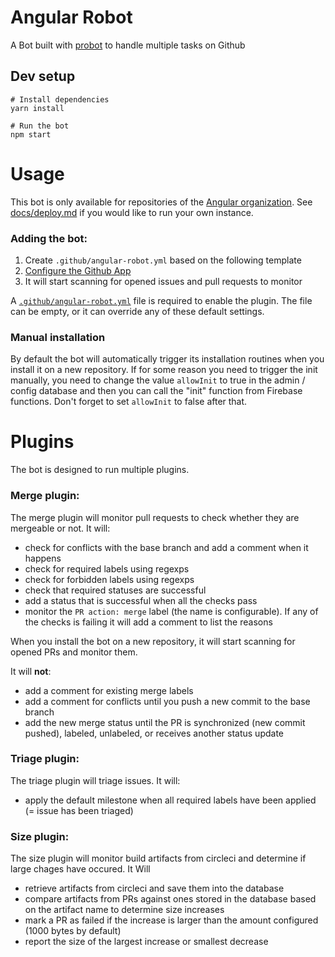 # Angular Robot

A Bot built with [probot](https://github.com/probot/probot) to handle multiple tasks on Github

## Dev setup

```
# Install dependencies
yarn install

# Run the bot
npm start
```


# Usage
This bot is only available for repositories of the [Angular organization](http://github.com/angular/).
See [docs/deploy.md](docs/deploy.md) if you would like to run your own instance.

### Adding the bot:
1. Create `.github/angular-robot.yml` based on the following template
2. [Configure the Github App](https://github.com/apps/ngbot)
3. It will start scanning for opened issues and pull requests to monitor

A [`.github/angular-robot.yml`](test/fixtures/angular-robot.yml) file is required to enable the plugin. The file can be empty, or it can override any of these default settings.

### Manual installation
By default the bot will automatically trigger its installation routines when you install it on a new repository.
If for some reason you need to trigger the init manually, you need to change the value `allowInit` to true in the admin / config database and then you can call the "init" function from Firebase functions. Don't forget to set `allowInit` to false after that.

# Plugins
The bot is designed to run multiple plugins.

### Merge plugin:
The merge plugin will monitor pull requests to check whether they are mergeable or not. It will:
- check for conflicts with the base branch and add a comment when it happens
- check for required labels using regexps
- check for forbidden labels using regexps
- check that required statuses are successful
- add a status that is successful when all the checks pass
- monitor the `PR action: merge` label (the name is configurable). If any of the checks is failing it will add a comment to list the reasons

When you install the bot on a new repository, it will start scanning for opened PRs and monitor them.

It will **not**:
- add a comment for existing merge labels
- add a comment for conflicts until you push a new commit to the base branch
- add the new merge status until the PR is synchronized (new commit pushed), labeled, unlabeled, or receives another status update

### Triage plugin:
The triage plugin will triage issues. It will:
- apply the default milestone when all required labels have been applied (= issue has been triaged)


### Size plugin: 
The size plugin will monitor build artifacts from circleci and determine if large chages have occured. It Will
- retrieve artifacts from circleci and save them into the database
- compare artifacts from PRs against ones stored in the database based on the artifact name to determine size increases
- mark a PR as failed if the increase is larger than the amount configured (1000 bytes by default)
- report the size of the largest increase or smallest decrease
